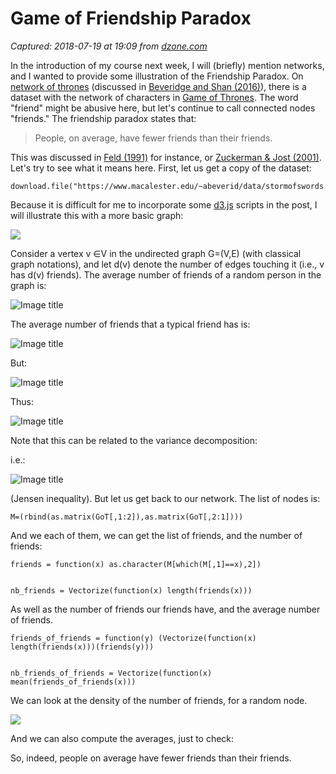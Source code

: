 # Game of Friendship Paradox

_Captured: 2018-07-19 at 19:09 from [dzone.com](https://dzone.com/articles/game-of-friendship-paradox?edition=385254&utm_source=Zone%20Newsletter&utm_medium=email&utm_campaign=big%20data%202018-07-19)_

In the introduction of my course next week, I will (briefly) mention networks, and I wanted to provide some illustration of the Friendship Paradox. On [network of thrones](https://www.macalester.edu/~abeverid/thrones.html) (discussed in [Beveridge and Shan (2016)](https://www.maa.org/sites/default/files/pdf/Mathhorizons/NetworkofThrones%20\(1\).pdf)), there is a dataset with the network of characters in [Game of Thrones](https://en.wikipedia.org/wiki/Game_of_Thrones). The word "friend" might be abusive here, but let's continue to call connected nodes "friends." The friendship paradox states that:

> People, on average, have fewer friends than their friends.

This was discussed in [Feld (1991)](http://www.macroeconomics.tu-berlin.de/fileadmin/fg124/networks/Lectures/Summer2012/Material/American_Journal_of_Sociology_1991_Feld.pdf) for instance, or [Zuckerman & Jost (2001)](http://www.psych.nyu.edu/jost/Zuckerman%20&%20Jost%20\(2001\)%20What%20Makes%20You%20Think%20You%27re%20So%20Popular1.pdf). Let's try to see what it means here. First, let us get a copy of the dataset:
    
    
    download.file("https://www.macalester.edu/~abeverid/data/stormofswords.csv","got.csv")

Because it is difficult for me to incorporate some [d3.js](https://en.wikipedia.org/wiki/D3.js) scripts in the post, I will illustrate this with a more basic graph:

![](https://f-origin.hypotheses.org/wp-content/blogs.dir/253/files/2018/06/graph-of-thrones.png)

Consider a vertex v ∈V in the undirected graph G=(V,E) (with classical graph notations), and let d(v) denote the number of edges touching it (i.e., v has d(v) friends). The average number of friends of a random person in the graph is:

![Image title](https://dzone.com/storage/temp/9769887-screen-shot-2018-07-17-at-113315-am.png)

The average number of friends that a typical friend has is:

![Image title](https://dzone.com/storage/temp/9769890-screen-shot-2018-07-17-at-113342-am.png)

But:

![Image title](https://dzone.com/storage/temp/9769893-screen-shot-2018-07-17-at-113402-am.png)

Thus:

![Image title](https://dzone.com/storage/temp/9769894-screen-shot-2018-07-17-at-113432-am.png)

Note that this can be related to the variance decomposition:

i.e.:

![Image title](https://dzone.com/storage/temp/9769896-screen-shot-2018-07-17-at-113452-am.png)

(Jensen inequality). But let us get back to our network. The list of nodes is:
    
    
    M=(rbind(as.matrix(GoT[,1:2]),as.matrix(GoT[,2:1])))

And we each of them, we can get the list of friends, and the number of friends:
    
    
    friends = function(x) as.character(M[which(M[,1]==x),2])
    
    
    nb_friends = Vectorize(function(x) length(friends(x)))

As well as the number of friends our friends have, and the average number of friends.
    
    
    friends_of_friends = function(y) (Vectorize(function(x) length(friends(x)))(friends(y)))
    
    
    nb_friends_of_friends = Vectorize(function(x) mean(friends_of_friends(x)))

We can look at the density of the number of friends, for a random node.

![](https://f-origin.hypotheses.org/wp-content/blogs.dir/253/files/2018/06/GoT-paradox.png)

And we can also compute the averages, just to check:

So, indeed, people on average have fewer friends than their friends.

